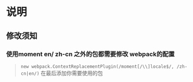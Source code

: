 # 说明
## 修改须知

### 使用moment en/ zh-cn 之外的包都需要修改 webpack的配置
> `new webpack.ContextReplacementPlugin(/moment[/\\]locale$/, /zh-cn|en/)`
> 在最后添加你需要使用的包
